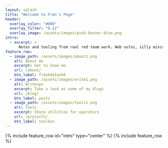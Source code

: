 ```yaml
---
layout: splash
title: "Welcome to Fran's Page"
header:
  overlay_color: "#000"
  overlay_filter: "0.12"
  overlay_image: /assets/images/punk-banner-blue.png
intro:
  - excerpt: >
      Notes and tooling from real red team work. Web vulns, silly misconfigs, recon, weird services.
feature_row:
  - image_path: /assets/images/about1.png
    alt: About me
    excerpt: Get to know me
    url: /about/
    btn_label: frankdatank0
  - image_path: /assets/images/write1.png
    alt: Writeups
    excerpt: Take a look at some of my blogs 
    url: /blog/
    btn_label: posts
  - image_path: /assets/images/tools1.png
    alt: Tools
    excerpt: Sharp utilities for operators
    url: /projects/
    btn_label: toolbox
---
```


{% include feature_row id="intro" type="center" %}
{% include feature_row %}

